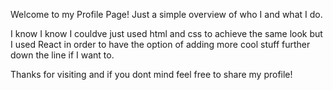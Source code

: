 Welcome to my Profile Page! Just a simple overview of who I and what I do.

I know I know I couldve just used html and css to achieve the same look but I used React in order to have the option of adding more cool stuff further down the line if I want to.

Thanks for visiting and if you dont mind feel free to share my profile!
